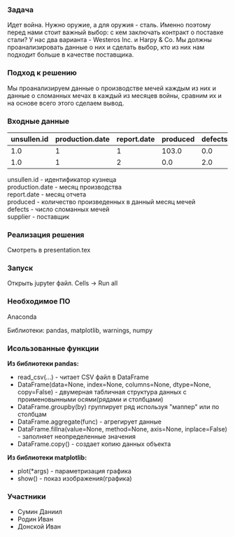 ### Задача
Идет война. Нужно оружие, а для оружия - сталь. Именно поэтому перед нами стоит важный выбор: с кем заключать контракт о поставке стали? У нас два варианта - Westeros Inc. и Harpy & Co. Мы должны проанализировать данные о них и сделать выбор, кто из них нам подходит больше в качестве поставщика.

### Подход к решению

Мы проанализируем данные о производстве мечей каждым из них и данные о сломанных мечах в каждый из месяцев войны, сравним их и на основе всего этого сделаем вывод.


### Входные данные

| unsullen.id | production.date | report.date | produced | defects | supplier | 
|-------------|-----------------|-------------|----------|---------|----------| 
| 1.0         | 1               | 1           | 103.0    | 0.0     | harpy.co | 
| 1.0         | 1               | 2           | 0.0      | 2.0     | harpy.co | 

unsullen.id - идентификатор кузнеца  
production.date - месяц производства  
report.date - месяц отчета  
produced - количество произведенных в данный месяц мечей  
defects - число cломанных мечей  
supplier - поставщик  


### Реализация решения
Смотреть в presentation.tex

### Запуск
Открыть jupyter файл. Cells -> Run all

### Необходимое ПО
Anaconda

Библиотеки: pandas, matplotlib, warnings, numpy

### Исользованные функции

**Из библиотеки pandas:**
* read_csv(...) - читает CSV файл в DataFrame
* DataFrame(data=None, index=None, columns=None, dtype=None, copy=False) - двумерная табличная структура данных с проименовынными осями(рядами и столбцами)
* DataFrame.groupby(by) группирует ряд используя "маппер" или по столбцам
* DataFrame.aggregate(func) - агрегирует данные
* DataFrame.fillna(value=None, method=None, axis=None, inplace=False) - заполняет неопределенные значения
* DataFrame.copy() - создает копию данных объекта

**Из библиотеки matplotlib:**
* plot(*args) - параметризация графика
* show() - показ изображения(графика)

### Участники
* Сумин Даниил
* Родин Иван
* Донской Иван
